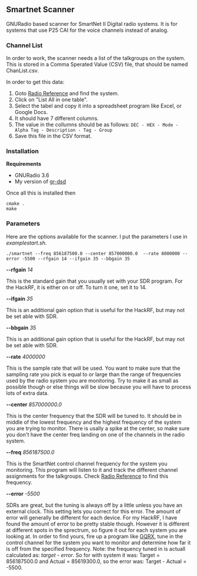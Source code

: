 ## Smartnet Scanner

GNURadio based scanner for SmartNet II Digital radio systems. It is for systems that use P25 CAI for the voice channels instead of analog.

### Channel List
In order to work, the scanner needs a list of the talkgroups on the system. This is stored in a Comma Sperated Value (CSV) file, that should be named ChanList.csv.

In order to get this data:

1. Goto [Radio Reference](http://www.radioreference.com/apps/db/) and find the system.
2. Click on "List All in one table". 
3. Select the tabel and copy it into a spreadsheet program like Excel, or Google Docs.
4. It should have 7 different columns. 
5. The value in the collumns should be as follows: 
 `DEC - HEX - Mode - Alpha Tag - Description - Tag - Group`
6. Save this file in the CSV format. 

### Installation
**Requirements**
- GNURadio 3.6
- My version of [gr-dsd](https://github.com/robotastic/gr-dsd)

Once all this is installed then

	cmake .
	make

### Parameters
Here are the options available for the scanner. I put the parameters I use in _examplestart.sh_.

	./smartnet --freq 856187500.0 --center 857000000.0  --rate 8000000 --error -5500 --rfgain 14 --ifgain 35 --bbgain 35


**--rfgain** _14_

This is the standard gain that you usually set with your SDR program. For the HackRF, it is either on or off. To turn it one, set it to 14.

**--ifgain** _35_

This is an additional gain option that is useful for the HackRF, but may not be set able with SDR. 


**--bbgain** _35_

This is an additional gain option that is useful for the HackRF, but may not be set able with SDR.


**--rate** _4000000_

This is the sample rate that will be used. You want to make sure that the sampling rate you pick is equal to or large than the range of frequencies used by the radio system you are monitoring. Try to make it as small as possible though or else things will be slow because you will have to process lots of extra data. 


**--center** _857000000.0_

This is the center frequency that the SDR will be tuned to. It should be in middle of the lowest frequency and the highest frequency of the system you are trying to monitor. There is usally a spike at the center, so make sure you don't have the center freq landing on one of the channels in the radio system.


**--freq** _856187500.0_

This is the SmartNet control channel frequency for the system you monitoring. This program will listen to it and track the different channel assignments for the talkgroups. Check [Radio Reference](http://www.radioreference.com/apps/db/) to find this frequency.


**--error** _-5500_

SDRs are great, but the tuning is always off by a little unless you have an external clock. This setting lets you correct for this error. The amount of error will generally be different for each device. For my HackRF, I have found the amount of error to be pretty stable though. However it is different at different spots in the sprectrum, so figure it out for each system you are looking at. In order to find yours, fire up a program like  [GQRX](http://gqrx.dk/), tune in the control channel for the system you want to monitor and determine how far it is off from the specified frequency. Note: the frequency tuned in is actuall calculated as: _target - error_. So for with system it was: Target = 856187500.0 and Actual = 85619300.0, so the error was: Target - Actual = -5500.









